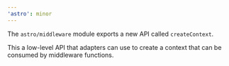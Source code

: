 ```yaml
---
'astro': minor
---
```


The `astro/middleware` module exports a new API called `createContext`.

This a low-level API that adapters can use to create a context that can be consumed by middleware functions.
